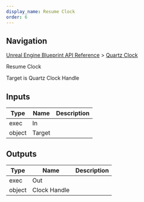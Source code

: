```yaml
---
display_name: Resume Clock
order: 6
---
```

## Navigation

[Unreal Engine Blueprint API Reference](https://dev.epicgames.com/documentation/en-us/unreal-engine/BlueprintAPI) > [Quartz Clock](https://dev.epicgames.com/documentation/en-us/unreal-engine/BlueprintAPI/QuartzClock)

Resume Clock

Target is Quartz Clock Handle

## Inputs

| Type | Name | Description |
| --- | --- | --- |
| exec | In |  |
| object | Target |  |

## Outputs

| Type | Name | Description |
| --- | --- | --- |
| exec | Out |  |
| object | Clock Handle |  |
